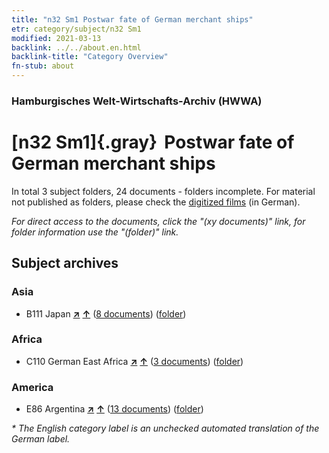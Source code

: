 ```yaml
---
title: "n32 Sm1 Postwar fate of German merchant ships"
etr: category/subject/n32 Sm1
modified: 2021-03-13
backlink: ../../about.en.html
backlink-title: "Category Overview"
fn-stub: about
---
```


### Hamburgisches Welt-Wirtschafts-Archiv (HWWA)
# [n32 Sm1]{.gray}&#8201; Postwar fate of German merchant ships&#160; 





In total 3 subject folders, 24 documents - folders incomplete.
For material not published as folders, please check the [digitized films](/film/h1_sh) (in German).

_For direct access to the documents, click the "(xy documents)" link, for folder information use the "(folder)" link._

## Subject archives



### Asia

- B111 Japan [**&nearr;**](../../../geo/i/141272/about.en.html "Japan (all folders)") [**&uarr;**](../../../geo/about.en.html#B111 "Country category system") (<a href="https://pm20.zbw.eu/dfgview/sh/141272,198506" title="about: Japan : Postwar fate of German merchant ships" target="_blank">8 documents</a>) ([folder](http://purl.org/pressemappe20/folder/sh/141272,198506))

### Africa

- C110 German East Africa [**&nearr;**](../../../geo/i/141471/about.en.html "German East Africa (all folders)") [**&uarr;**](../../../geo/about.en.html#C110 "Country category system") (<a href="https://pm20.zbw.eu/dfgview/sh/141471,198506" title="about: German East Africa : Postwar fate of German merchant ships" target="_blank">3 documents</a>) ([folder](http://purl.org/pressemappe20/folder/sh/141471,198506))

### America

- E86 Argentina [**&nearr;**](../../../geo/i/141692/about.en.html "Argentina (all folders)") [**&uarr;**](../../../geo/about.en.html#E86 "Country category system") (<a href="https://pm20.zbw.eu/dfgview/sh/141692,198506" title="about: Argentina : Postwar fate of German merchant ships" target="_blank">13 documents</a>) ([folder](http://purl.org/pressemappe20/folder/sh/141692,198506))


_* The English category label is an unchecked automated translation of the German label._

